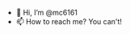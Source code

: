 - 👋 Hi, I’m @mc6161
- 📫 How to reach me? You can't!

<!---
mc6161/mc6161 is a ✨ special ✨ repository because its `README.md` (this file) appears on your GitHub profile.
You can click the Preview link to take a look at your changes.
--->
